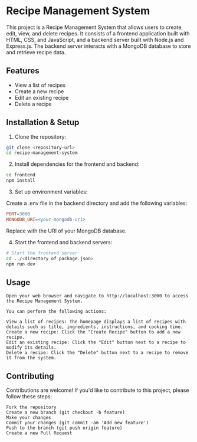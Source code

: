 # Recipe Management System

This project is a Recipe Management System that allows users to create, edit, view, and delete recipes. It consists of a frontend application built with HTML, CSS, and JavaScript, and a backend server built with Node.js and Express.js. The backend server interacts with a MongoDB database to store and retrieve recipe data.

## Features

- View a list of recipes
- Create a new recipe
- Edit an existing recipe
- Delete a recipe

## Installation & Setup

1. Clone the repository:

```bash
git clone <repository-url>
cd recipe-management-system
````
2. Install dependencies for the frontend and backend:
```bash
cd frontend
npm install
```
3. Set up environment variables:

Create a .env file in the backend directory and add the following variables:

```makefile
PORT=3000
MONGODB_URI=<your-mongodb-uri>
```
Replace <your-mongodb-uri> with the URI of your MongoDB database.

4. Start the frontend and backend servers:
```bash
# Start the frontend server
cd ../<directory of package.json>
npm run dev
```

## Usage

    Open your web browser and navigate to http://localhost:3000 to access the Recipe Management System.

    You can perform the following actions:

    View a list of recipes: The homepage displays a list of recipes with details such as title, ingredients, instructions, and cooking time.
    Create a new recipe: Click the "Create Recipe" button to add a new recipe.
    Edit an existing recipe: Click the "Edit" button next to a recipe to modify its details.
    Delete a recipe: Click the "Delete" button next to a recipe to remove it from the system.

## Contributing

Contributions are welcome! If you'd like to contribute to this project, please follow these steps:

    Fork the repository
    Create a new branch (git checkout -b feature)
    Make your changes
    Commit your changes (git commit -am 'Add new feature')
    Push to the branch (git push origin feature)
    Create a new Pull Request
